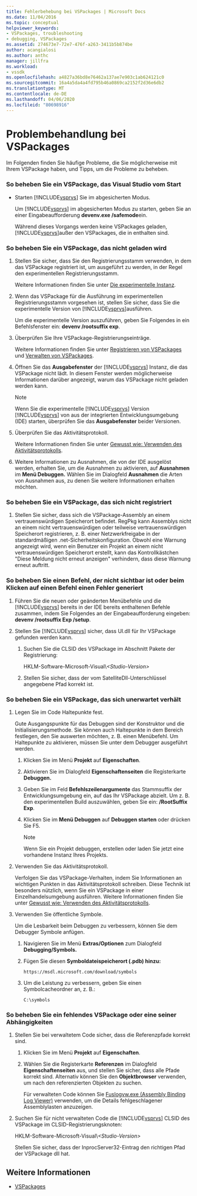 ```yaml
---
title: Fehlerbehebung bei VSPackages | Microsoft Docs
ms.date: 11/04/2016
ms.topic: conceptual
helpviewer_keywords:
- VSPackages, troubleshooting
- debugging, VSPackages
ms.assetid: 274673e7-72e7-476f-a263-3411b5b874be
author: acangialosi
ms.author: anthc
manager: jillfra
ms.workload:
- vssdk
ms.openlocfilehash: a4827a36bd8e76462a137ae7e903c1ab624121c0
ms.sourcegitcommit: 16a4a5da4a4fd795b46a0869ca2152f2d36e6db2
ms.translationtype: MT
ms.contentlocale: de-DE
ms.lasthandoff: 04/06/2020
ms.locfileid: "80698916"
---
```

# <a name="troubleshooting-vspackages"></a>Problembehandlung bei VSPackages
Im Folgenden finden Sie häufige Probleme, die Sie möglicherweise mit Ihrem VSPackage haben, und Tipps, um die Probleme zu beheben.

### <a name="to-troubleshoot-a-vspackage-that-keeps-visual-studio-from-starting"></a>So beheben Sie ein VSPackage, das Visual Studio vom Start

- Starten [!INCLUDE[vsprvs](../code-quality/includes/vsprvs_md.md)] Sie im abgesicherten Modus.

   Um [!INCLUDE[vsprvs](../code-quality/includes/vsprvs_md.md)] im abgesicherten Modus zu starten, geben Sie an einer Eingabeaufforderung **devenv.exe /safemode**ein.

   Während dieses Vorgangs werden keine VSPackages geladen, [!INCLUDE[vsprvs](../code-quality/includes/vsprvs_md.md)]außer den VSPackages, die in enthalten sind.

### <a name="to-troubleshoot-a-vspackage-that-does-not-load"></a>So beheben Sie ein VSPackage, das nicht geladen wird

1. Stellen Sie sicher, dass Sie den Registrierungsstamm verwenden, in dem das VSPackage registriert ist, um ausgeführt zu werden, in der Regel den experimentellen Registrierungsstamm.

    Weitere Informationen finden Sie unter [Die experimentelle Instanz](../extensibility/the-experimental-instance.md).

2. Wenn das VSPackage für die Ausführung im experimentellen Registrierungsstamm vorgesehen ist, stellen Sie sicher, dass Sie die experimentelle Version von [!INCLUDE[vsprvs](../code-quality/includes/vsprvs_md.md)]ausführen.

    Um die experimentelle Version auszuführen, geben Sie Folgendes in ein Befehlsfenster ein: **devenv /rootsuffix exp**.

3. Überprüfen Sie Ihre VSPackage-Registrierungseinträge.

    Weitere Informationen finden Sie unter [Registrieren von VSPackages](registering-and-unregistering-vspackages.md) und [Verwalten von VSPackages](../extensibility/managing-vspackages.md).

4. Öffnen Sie das **Ausgabefenster** der [!INCLUDE[vsprvs](../code-quality/includes/vsprvs_md.md)] Instanz, die das VSPackage nicht lädt. In diesem Fenster werden möglicherweise Informationen darüber angezeigt, warum das VSPackage nicht geladen werden kann.

   > [!NOTE]
   > Wenn Sie die experimentelle [!INCLUDE[vsprvs](../code-quality/includes/vsprvs_md.md)] Version [!INCLUDE[vsprvs](../code-quality/includes/vsprvs_md.md)] von aus der integrierten Entwicklungsumgebung (IDE) starten, überprüfen Sie das **Ausgabefenster** beider Versionen.

5. Überprüfen Sie das Aktivitätsprotokoll.

    Weitere Informationen finden Sie unter [Gewusst wie: Verwenden des Aktivitätsprotokolls](../extensibility/how-to-use-the-activity-log.md).

6. Weitere Informationen zu Ausnahmen, die von der IDE ausgelöst werden, erhalten Sie, um die Ausnahmen zu aktivieren, auf **Ausnahmen** im **Menü Debuggen.** Wählen Sie im Dialogfeld **Ausnahmen** die Arten von Ausnahmen aus, zu denen Sie weitere Informationen erhalten möchten.

### <a name="to-troubleshoot-a-vspackage-that-does-not-register"></a>So beheben Sie ein VSPackage, das sich nicht registriert

1. Stellen Sie sicher, dass sich die VSPackage-Assembly an einem vertrauenswürdigen Speicherort befindet. RegPkg kann Assemblys nicht an einem nicht vertrauenswürdigen oder teilweise vertrauenswürdigen Speicherort registrieren, z. B. einer Netzwerkfreigabe in der standardmäßigen .net-Sicherheitskonfiguration. Obwohl eine Warnung angezeigt wird, wenn ein Benutzer ein Projekt an einem nicht vertrauenswürdigen Speicherort erstellt, kann das Kontrollkästchen "Diese Meldung nicht erneut anzeigen" verhindern, dass diese Warnung erneut auftritt.

### <a name="to-troubleshoot-a-command-that-is-not-visible-or-that-generates-an-error-when-you-click-a-command"></a>So beheben Sie einen Befehl, der nicht sichtbar ist oder beim Klicken auf einen Befehl einen Fehler generiert

1. Führen Sie die neuen oder geänderten Menübefehle und die [!INCLUDE[vsprvs](../code-quality/includes/vsprvs_md.md)] bereits in der IDE bereits enthaltenen Befehle zusammen, indem Sie Folgendes an der Eingabeaufforderung eingeben: **devenv /rootsuffix Exp /setup**.

2. Stellen Sie [!INCLUDE[vsprvs](../code-quality/includes/vsprvs_md.md)] sicher, dass UI.dll für Ihr VSPackage gefunden werden kann.

   1. Suchen Sie die CLSID des VSPackage im Abschnitt Pakete der Registrierung:

        HKLM-Software-Microsoft-Visual\\*\<Studio-Version>*

   2. Stellen Sie sicher, dass der vom SatelliteDll-Unterschlüssel angegebene Pfad korrekt ist.

### <a name="to-troubleshoot-a-vspackage-that-behaves-unexpectedly"></a>So beheben Sie ein VSPackage, das sich unerwartet verhält

1. Legen Sie im Code Haltepunkte fest.

     Gute Ausgangspunkte für das Debuggen sind der Konstruktor und die Initialisierungsmethode. Sie können auch Haltepunkte in dem Bereich festlegen, den Sie auswerten möchten, z. B. einen Menübefehl. Um Haltepunkte zu aktivieren, müssen Sie unter dem Debugger ausgeführt werden.

    1. Klicken Sie im Menü **Projekt** auf **Eigenschaften**.

    2. Aktivieren Sie im Dialogfeld **Eigenschaftenseiten** die Registerkarte **Debuggen.**

    3. Geben Sie im Feld **Befehlszeilenargumente** das Stammsuffix der Entwicklungsumgebung ein, auf das Ihr VSPackage abzielt. Um z. B. den experimentellen Build auszuwählen, geben Sie ein: **/RootSuffix Exp**.

    4. Klicken Sie im **Menü Debuggen** auf **Debuggen starten** oder drücken Sie F5.

        > [!NOTE]
        > Wenn Sie ein Projekt debuggen, erstellen oder laden Sie jetzt eine vorhandene Instanz Ihres Projekts.

2. Verwenden Sie das Aktivitätsprotokoll.

     Verfolgen Sie das VSPackage-Verhalten, indem Sie Informationen an wichtigen Punkten in das Aktivitätsprotokoll schreiben. Diese Technik ist besonders nützlich, wenn Sie ein VSPackage in einer Einzelhandelsumgebung ausführen. Weitere Informationen finden Sie unter [Gewusst wie: Verwenden des Aktivitätsprotokolls](../extensibility/how-to-use-the-activity-log.md).

3. Verwenden Sie öffentliche Symbole.

     Um die Lesbarkeit beim Debuggen zu verbessern, können Sie dem Debugger Symbole anfügen.

    1. Navigieren Sie im Menü **Extras/Optionen** zum Dialogfeld **Debugging/Symbols.**

    2. Fügen Sie diesen **Symboldateispeicherort (.pdb) hinzu:**

         `https://msdl.microsoft.com/download/symbols`

    3. Um die Leistung zu verbessern, geben Sie einen Symbolcacheordner an, z. B.:

        ```
        C:\symbols
        ```

### <a name="to-troubleshoot-a-missing-vspackage-or-one-of-its-dependencies"></a>So beheben Sie ein fehlendes VSPackage oder eine seiner Abhängigkeiten

1. Stellen Sie bei verwaltetem Code sicher, dass die Referenzpfade korrekt sind.

   1. Klicken Sie im Menü **Projekt** auf **Eigenschaften**.

   2. Wählen Sie die Registerkarte **Referenzen** im Dialogfeld **Eigenschaftenseiten** aus, und stellen Sie sicher, dass alle Pfade korrekt sind. Alternativ können Sie den **Objektbrowser** verwenden, um nach den referenzierten Objekten zu suchen.

        Für verwalteten Code können Sie [Fuslogvw.exe (Assembly Binding Log Viewer)](/dotnet/framework/tools/fuslogvw-exe-assembly-binding-log-viewer) verwenden, um die Details fehlgeschlagener Assemblylasten anzuzeigen.

2. Suchen Sie für nicht verwalteten Code die [!INCLUDE[vsprvs](../code-quality/includes/vsprvs_md.md)] CLSID des VSPackage im CLSID-Registrierungsknoten:

    HKLM-Software-Microsoft-Visual\\*\<Studio-Version>*

   Stellen Sie sicher, dass der InprocServer32-Eintrag den richtigen Pfad der VSPackage dll hat.

## <a name="see-also"></a>Weitere Informationen
- [VSPackages](../extensibility/internals/vspackages.md)
